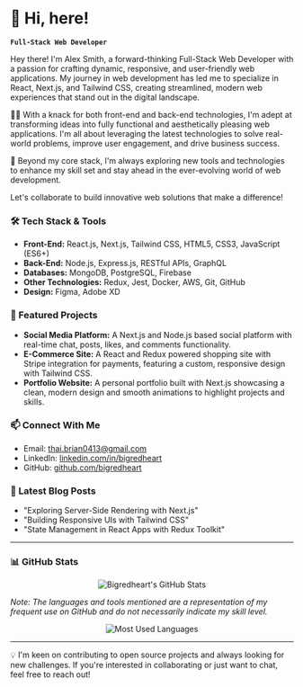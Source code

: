 # 🚀 Hi, here!

**`Full-Stack Web Developer`**

Hey there! I'm Alex Smith, a forward-thinking Full-Stack Web Developer with a passion for crafting dynamic, responsive, and user-friendly web applications. My journey in web development has led me to specialize in React, Next.js, and Tailwind CSS, creating streamlined, modern web experiences that stand out in the digital landscape.

👨‍💻 With a knack for both front-end and back-end technologies, I'm adept at transforming ideas into fully functional and aesthetically pleasing web applications. I'm all about leveraging the latest technologies to solve real-world problems, improve user engagement, and drive business success.

🌌 Beyond my core stack, I'm always exploring new tools and technologies to enhance my skill set and stay ahead in the ever-evolving world of web development.

Let's collaborate to build innovative web solutions that make a difference!

### 🛠️ Tech Stack & Tools

- **Front-End:** React.js, Next.js, Tailwind CSS, HTML5, CSS3, JavaScript (ES6+)
- **Back-End:** Node.js, Express.js, RESTful APIs, GraphQL
- **Databases:** MongoDB, PostgreSQL, Firebase
- **Other Technologies:** Redux, Jest, Docker, AWS, Git, GitHub
- **Design:** Figma, Adobe XD

### 🌟 Featured Projects

- **Social Media Platform:** A Next.js and Node.js based social platform with real-time chat, posts, likes, and comments functionality.
- **E-Commerce Site:** A React and Redux powered shopping site with Stripe integration for payments, featuring a custom, responsive design with Tailwind CSS.
- **Portfolio Website:** A personal portfolio built with Next.js showcasing a clean, modern design and smooth animations to highlight projects and skills.

### 📫 Connect With Me

- Email: thai.brian0413@gmail.com
- LinkedIn: [linkedin.com/in/bigredheart](https://www.linkedin.com/in/bigredheart/)
- GitHub: [github.com/bigredheart](https://github.com/bigredheart)

### 📝 Latest Blog Posts

- "Exploring Server-Side Rendering with Next.js"
- "Building Responsive UIs with Tailwind CSS"
- "State Management in React Apps with Redux Toolkit"

---

### 📊 GitHub Stats

<div align="center">
    <img src="https://github-readme-stats.vercel.app/api?username=bigredheart&show_icons=true&hide_border=true&theme=tokyonight" alt="Bigredheart's GitHub Stats">
</div>

*Note: The languages and tools mentioned are a representation of my frequent use on GitHub and do not necessarily indicate my skill level.*

<div align="center">
    <img src="https://github-readme-stats.vercel.app/api/top-langs/?username=bigredheart&layout=compact&theme=tokyonight" alt="Most Used Languages">
</div>

---

💡 I'm keen on contributing to open source projects and always looking for new challenges. If you're interested in collaborating or just want to chat, feel free to reach out!
